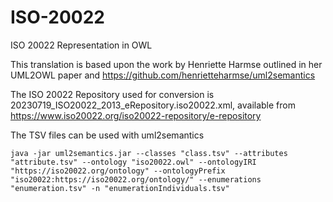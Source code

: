 # ISO-20022
ISO 20022 Representation in OWL

This translation is based upon the work by Henriette Harmse outlined in her UML2OWL paper and https://github.com/henrietteharmse/uml2semantics

The ISO 20022 Repository used for conversion is 20230719_ISO20022_2013_eRepository.iso20022.xml, available from https://www.iso20022.org/iso20022-repository/e-repository

The TSV files can be used with uml2semantics

`java -jar uml2semantics.jar --classes "class.tsv" --attributes "attribute.tsv" --ontology "iso20022.owl" --ontologyIRI "https://iso20022.org/ontology" --ontologyPrefix "iso20022:https://iso20022.org/ontology/" --enumerations "enumeration.tsv" -n "enumerationIndividuals.tsv"`
